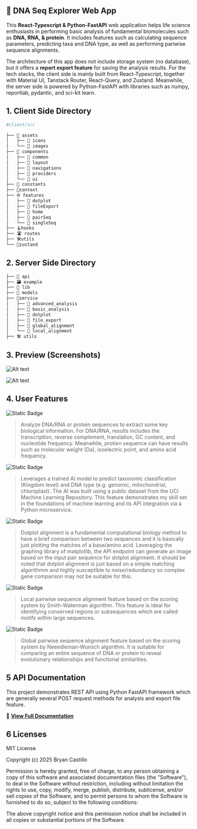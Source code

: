 ## 🧬 DNA Seq Explorer Web App

This **React-Typescript & Python-FastAPI** web application helps life science enthusiasts in performing basic analysis of fundamental biomolecules such as **DNA, RNA, & protein**. It includes features such as calculating sequence parameters, predicting taxa and DNA type, as well as performing pariwise sequence alignments.

The architecture of this app does not include storage system (no database), but it offers a **report export feature** for saving the analysis results. For the tech stacks, the client side is mainly built from React-Typescript, together with Material UI, Tanstack Router, React-Query, and Zustand. Meanwhile, the server side is powered by Python-FastAPI with libraries such as numpy, reportlab, pydantic, and sci-kit learn.

## 1. Client Side Directory

```bash
#client/src

├── 📸 assets
│   ├── 📂 icons
│   └── 📂 images
├── 🧩 components
│   ├── 📂 common
│   ├── 📂 layout
│   ├── 📂 navigations
│   ├── 📂 providers
│   └── 📂 ui
├── 🔢 constants
├── 📑context
├── 🌐 features
│   ├── 📂 dotplot
│   ├── 📂 fileExport
│   ├── 📂 home
│   ├── 📂 pairSeq
│   └── 📂 singleSeq
├── 🪝hooks
├── 🛣️ routes
├── 🛠️utils
└── 📖zustand

```
## 2. Server Side Directory

```bash
├── 🛜 api
├── 🗃️ example
├── 📖 lib
├── 💾 models
├── 🔬service
│   ├── 📂 advanced_analysis
│   ├── 📂 basic_analysis
│   ├── 📂 dotplot
│   ├── 📂 file_export
│   ├── 📂 global_alignment
│   └── 📂 local_alignment
├── 🛠️ utils

```

## 3. Preview (Screenshots)

![Alt text](preview1.png)

![Alt text](preview2.png)

## 4. User Features

![Static Badge](https://img.shields.io/badge/Basic_Sequence_Analysis-%23006da3?style=flat)

> Analyze DNA/RNA or protein sequences to extract some key biological information. For DNA/RNA, results includes the transcription, reverse complement, translation, GC content, and nucleotide frequency. Meanwhile, protien sequence can have results such as molecular weight (Da), isoelectric point, and amino acid frequency.

![Static Badge](https://img.shields.io/badge/Advanced_Sequence_Analysis-%23006da3?style=flat)

> Leverages a trained AI model to predict taxonomic classification (Kingdom level) and DNA type (e.g. genomic, mitochondrial, chloroplast). The AI was built using a public dataset from the UCI Machine Learning Repository. This feature demonstrates my skill set in the foundations of machine learning and its API integration via a Python microservice.

![Static Badge](https://img.shields.io/badge/Dotplot_Pairwise_Alignment-%23006da3?style=flat)

> Dotplot alignment is a fundamental computational biology method to have a brief comparison between two sequences and it is basically just plotting the matches of a base/amino acid. Leveraging the graphing library of matplotlib, the API endpoint can generate an image based on the input pair sequence for dotplot alignment. It should be noted that dotplot alignment is just based on a simple matching algorithmm and highly susceptible to noise/redundancy so complex gene comparison may not be suitable for this.

![Static Badge](https://img.shields.io/badge/Local_Pairwise_Sequence_Analysis-%23006da3?style=flat)

> Local pairwise sequence alignment feature based on the scoring system by Smith-Waterman algorithm. This feature is ideal for identifying conserved regions or subsequences which are called motifs within large sequences.

![Static Badge](https://img.shields.io/badge/Global_Pairwise_Sequence_Analysis-%23006da3?style=flat)

> Global pairwise sequence alignment feature based on the scoring system by Neeedleman-Wunsch algorithm. It is suitable for comparing an entire sequence of DNA or protein to reveal evolutionary relationships and functional similarities.

## 5 API Documentation
This project demonstrates REST API using Python FastAPI framework which are generally several POST request methods for analysis and export file feature.

📖 **[View Full Documentation](server/docs/index.md)**

## 6 Licenses

MIT License

Copyright (c) 2025 Bryan Castillo

Permission is hereby granted, free of charge, to any person obtaining a copy of this software and associated documentation files (the "Software"), to deal in the Software without restriction, including without limitation the rights to use, copy, modify, merge, publish, distribute, sublicense, and/or sell copies of the Software, and to permit persons to whom the Software is furnished to do so, subject to the following conditions:

The above copyright notice and this permission notice shall be included in all copies or substantial portions of the Software.
